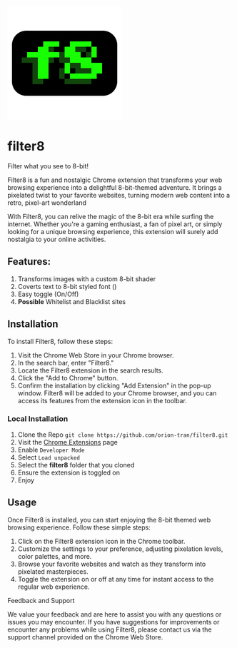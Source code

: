 [![filter8](popup/filter8.svg)](https://github.com/orion-tran/filter8)

# filter8
Filter what you see to 8-bit!

Filter8 is a fun and nostalgic Chrome extension that transforms your web browsing experience into a delightful 8-bit-themed adventure. 
It brings a pixelated twist to your favorite websites, turning modern web content into a retro, pixel-art wonderland

With Filter8, you can relive the magic of the 8-bit era while surfing the internet. 
Whether you're a gaming enthusiast, a fan of pixel art, or simply looking for a unique browsing experience, this extension will surely add nostalgia to your online activities.

## Features:
1. Transforms images with a custom 8-bit shader
2. Coverts text to 8-bit styled font ()
3. Easy toggle (On/Off)
4. **Possible** Whitelist and Blacklist sites

## Installation
To install Filter8, follow these steps:
1. Visit the Chrome Web Store in your Chrome browser.
2. In the search bar, enter "Filter8."
3. Locate the Filter8 extension in the search results.
4. Click the "Add to Chrome" button.
5. Confirm the installation by clicking "Add Extension" in the pop-up window.
Filter8 will be added to your Chrome browser, and you can access its features from the extension icon in the toolbar.

### Local Installation
1. Clone the Repo ```git clone https://github.com/orion-tran/filter8.git```
2. Visit the [Chrome Extensions](chrome://extensions/) page
3. Enable `Developer Mode`
4. Select `Load unpacked`
5. Select the **filter8** folder that you cloned
6. Ensure the extension is toggled on
7. Enjoy

## Usage
Once Filter8 is installed, you can start enjoying the 8-bit themed web browsing experience. Follow these simple steps:
1. Click on the Filter8 extension icon in the Chrome toolbar.
2. Customize the settings to your preference, adjusting pixelation levels, color palettes, and more.
3. Browse your favorite websites and watch as they transform into pixelated masterpieces.
4. Toggle the extension on or off at any time for instant access to the regular web experience.

Feedback and Support

We value your feedback and are here to assist you with any questions or issues you may encounter.
If you have suggestions for improvements or encounter any problems while using Filter8, please contact us via the support channel provided on the Chrome Web Store.
